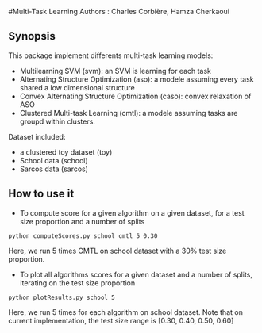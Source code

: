 #Multi-Task Learning
Authors : Charles Corbière, Hamza Cherkaoui

## Synopsis

This package implement differents multi-task learning models:
- Multilearning SVM (svm): an SVM is learning for each task
- Alternating Structure Optimization (aso): a modele assuming every task shared a low dimensional structure
- Convex Alternating Structure Optimization (caso): convex relaxation of ASO
- Clustered Multi-task Learning (cmtl): a modele assuming tasks are groupd within clusters.

Dataset included:
- a clustered toy dataset (toy)
- School data (school)
- Sarcos data (sarcos)


## How to use it

- To compute score for a given algorithm on a given dataset, for a test size proportion and a number of splits
```
python computeScores.py school cmtl 5 0.30
```
Here, we run 5 times CMTL on school dataset with a 30% test size proportion.

- To plot all algorithms scores for a given dataset and a number of splits, iterating on the test size proportion
```
python plotResults.py school 5
```
Here, we run 5 times for each algorithm on school dataset. Note that on current implementation, the test size range is [0.30, 0.40, 0.50, 0.60]




